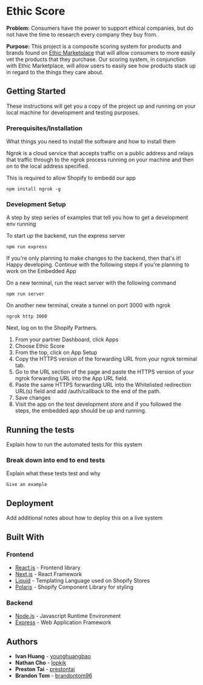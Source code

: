 # Ethic Score

**Problem:** Consumers have the power to support ethical companies, but do not have the time to research every company they buy from.

**Purpose:** This project is a composite scoring system for products and brands found on [Ethic Marketplace](https://www.ethicmarketplace.us/) that will allow consumers to more easily vet the products that they purchase. Our scoring system, in conjunction with Ethic Marketplace, will allow users to easily see how products stack up in regard to the things they care about.

## Getting Started

These instructions will get you a copy of the project up and running on your local machine for development and testing purposes. 
### Prerequisites/Installation

What things you need to install the software and how to install them

Ngrok is a cloud service that accepts traffic on a public address and relays that traffic through to the ngrok process running on your machine and then on to the local address specified. 

This is required to allow Shopify to embedd our app

```
npm install ngrok -g
```

### Development Setup

A step by step series of examples that tell you how to get a development env running

To start up the backend, run the express server

```
npm run express
```

If you're only planning to make changes to the backend, then that's it! Happy developing.
Continue with the following steps if you're planning to work on the Embedded App

On a new terminal, run the react server with the following command

```
npm run server
```

On another new terminal, create a tunnel on port 3000 with ngrok
```
ngrok http 3000
```

Next, log on to the Shopify Partners.

1. From your partner Dashboard, click Apps
2. Choose Ethic Score
3. From the top, click on App Setup
4. Copy the HTTPS version of the forwarding URL from your ngrok terminal tab.
5. Go to the URL section of the page and paste the HTTPS version of your ngrok forwarding URL into the App URL field.
6. Paste the same HTTPS forwarding URL into the Whitelisted redirection URL(s) field and add /auth/callback to the end of the path.
7. Save changes
8. Visit the app on the test development store and if you followed the steps, the embedded app should be up and running. 

## Running the tests

Explain how to run the automated tests for this system

### Break down into end to end tests

Explain what these tests test and why

```
Give an example
```

## Deployment

Add additional notes about how to deploy this on a live system

## Built With

### Frontend
* [React.js](https://reactjs.org/) - Frontend library 
* [Next.js](https://nextjs.org/) - React Framework
* [Liquid](https://shopify.github.io/liquid/) - Templating Language used on Shopify Stores
* [Polaris](https://polaris.shopify.com/) - Shopify Component Library for styling

### Backend
* [Node.js](https://nodejs.org/en/) - Javascript Runtime Environment
* [Express](https://expressjs.com/) - Web Application Framework

## Authors

* **Ivan Huang** - [younghuangbao](https://github.com/younghuangbao)
* **Nathan Cho** - [lopkik](https://github.com/lopkik)
* **Preston Tai** - [prestontai](https://github.com/prestontai)
* **Brandon Tom** - [brandontom96](https://github.com/brandontom96)
